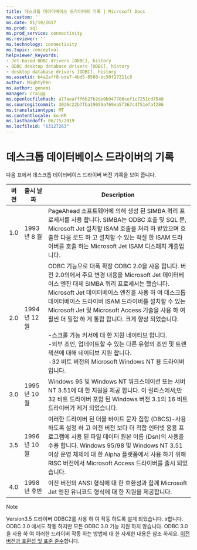 ```yaml
---
title: 데스크톱 데이터베이스 드라이버의 기록 | Microsoft Docs
ms.custom: ''
ms.date: 01/19/2017
ms.prod: sql
ms.prod_service: connectivity
ms.reviewer: ''
ms.technology: connectivity
ms.topic: conceptual
helpviewer_keywords:
- Jet-based ODBC drivers [ODBC], history
- ODBC desktop database drivers [ODBC], history
- desktop database drivers [ODBC], history
ms.assetid: b4a2aff8-bde7-4bd5-8580-bc50f27311c8
author: MightyPen
ms.author: genemi
manager: craigg
ms.openlocfilehash: a77aeafff6b27b2de0b947700cef1c7251cd7548
ms.sourcegitcommit: 3026c22b7fba19059a769ea5f367c4f51efaf286
ms.translationtype: MT
ms.contentlocale: ko-KR
ms.lasthandoff: 06/15/2019
ms.locfileid: "63127263"
---
```

# <a name="history-of-the-desktop-database-drivers"></a>데스크톱 데이터베이스 드라이버의 기록
다음 표에서 데스크톱 데이터베이스 드라이버 버전 기록을 보여 줍니다.  
  
|버전|출시 날짜|Description|  
|-------------|------------------|-----------------|  
|1.0|1993 년 8 월|PageAhead 소프트웨어에 의해 생성 된 SIMBA 쿼리 프로세서를 사용 합니다. SIMBA는 ODBC 호출 및 SQL 문, Microsoft Jet 설치할 ISAM 호출을 처리 하 받았으며 호출한 다음 로드 하 고 설치할 수 있는 적절 한 ISAM 드라이버를 호출 하는 Microsoft Jet ISAM 디스패치 계층입니다.|  
|2.0|1994 년 12 월|ODBC 기능으로 대폭 확장 ODBC 2.0을 사용 합니다. 버전 2.0의에서 주요 변경 내용을 Microsoft Jet 데이터베이스 엔진 대체 SIMBA 쿼리 프로세서는 했습니다. Microsoft Jet 데이터베이스 엔진을 사용 하 여 데스크톱 데이터베이스 드라이버 ISAM 드라이버를 설치할 수 있는 Microsoft Jet 및 Microsoft Access 기술을 사용 하 여 훨씬 더 밀접 하 게 통합 합니다. 크게 향상 되었습니다.<br /><br /> -스크롤 가능 커서에 대 한 지원 네이티브 합니다.<br />-외부 조인, 업데이트할 수 있는 다른 유형의 조인 및 트랜잭션에 대해 네이티브 지원 합니다.<br />-32 비트 버전의 Microsoft Windows NT 용 드라이버입니다.|  
|3.0|1995 년 10 월|Windows 95 및 Windows NT 워크스테이션 또는 서버 NT 3.51에 대 한 지원을 제공 합니다. 이 릴리스에서;만 32 비트 드라이버 포함 된 Windows 버전 3.1의 16 비트 드라이버가 제거 되었습니다.|  
|3.5|1996 년 10 월|이러한 드라이버 된 더블 바이트 문자 집합 (DBCS)-사용 하도록 설정 하 고 이전 버전 보다 더 적합 인터넷 응용 프로그램에 사용 된 파일 데이터 원본 이름 (Dsn)의 사용을 수용 합니다. Windows 95/98 및 Windows NT 3.51 이상 운영 체제에 대 한 Alpha 플랫폼에서 사용 하기 위해 RISC 버전에서 Microsoft Access 드라이버를 출시 되었습니다.|  
|4.0|1998 년 후반|이전 버전의 ANSI 형식에 대 한 호환성과 함께 Microsoft Jet 엔진 유니코드 형식에 대 한 지원을 제공합니다.|  
  
> [!NOTE]  
>  Version3.5 드라이버 ODBC2를 사용 하 여 작동 하도록 설계 되었습니다. *x*합니다. ODBC 3.0 에서도 작동 하지만 모든 ODBC 3.0 기능 지원 하지 않습니다. ODBC 3.0을 사용 하 여 이러한 드라이버 작동 하는 방법에 대 한 자세한 내용은 참조 하세요. [이전 버전과 호환성 및 표준 준수](../../odbc/reference/develop-app/backward-compatibility-and-standards-compliance.md)합니다.

